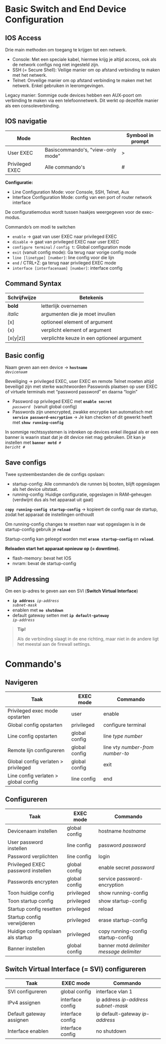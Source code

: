 # Basic Switch and End Device Configuration

## IOS Access

Drie main methoden om toegang te krijgen tot een netwerk.

- Console: Met een speciale kabel, hiermee krijg je altijd access, ook als de network configs nog niet ingesteld zijn.
- SSH (= Secure Shell): Veilige manier om op afstand verbinding te maken met het netwerk.
- Telnet: Onveilige manier om op afstand verbinding te maken met het netwerk. Enkel gebruiken in leeromgevingen.

Legacy manier: Sommige oude devices hebben een AUX-poort om verbinding te maken via een telefoonnetwerk. Dit werkt op dezelfde manier als een consoleverbinding.

## IOS navigatie

| Mode            | Rechten                           | Symbool in prompt |
| --------------- | --------------------------------- | ----------------- |
| User EXEC       | Basiscommando's, "view-only mode" | >                 |
| Privileged EXEC | Alle commando's                   | #                 |

**Configuratie:**

- Line Configuration Mode: voor Console, SSH, Telnet, Aux
- Interface Configuration Mode: config van een port of router network interface

De configuratiemodus wordt tussen haakjes weergegeven voor de exec-modus.

Commando’s om modi te switchen

- `enable` -> gaat van user EXEC naar privileged EXEC
- `disable` -> gaat van privileged EXEC naar user EXEC
- `configure terminal` / `config t`: Global configuration mode
- `exit` (vanuit config mode): Ga terug naar vorige config mode
- `line [linetype] [number]`: line config voor die lijn
- `end` / CTRL+Z: ga terug naar privileged EXEC mode
- `interface [interfacenaam] [number]`: interface config

## Command Syntax

| Schrijfwijze | Betekenis                                  |
| ------------ | ------------------------------------------ |
| **bold**     | letterlijk overnemen                       |
| _italic_     | argumenten die je moet invullen            |
| [x]          | optioneel element of argument              |
| {x}          | verplicht element of argument              |
| [x{y\|z}]    | verplichte keuze in een optioneel argument |

## Basic config

Naam geven aan een device -> <code>**hostname** _devicenaam_</code>

Beveiliging -> privileged EXEC, user EXEC en remote Telnet moeten altijd beveiligd zijn met sterke wachtwoorden Passwords plaatsen op user EXEC of virtuele terminals met “password password” en daarna “login”

- Password op privileged EXEC met <code>**enable secret** _password_ </code> (vanuit global config)
- Passwords zijn unencrypted, zwakke encryptie kan automatisch met **`service password-encryption`**
  -> Je kan checken of dit gewerkt heeft met **`show running-config`**

In sommige rechtssystemen is inbreken op devices enkel illegaal als er een banner is waarin staat dat je dit device niet mag gebruiken. Dit kan je instellen met <code>**banner motd** # _bericht_ #</code>

## Save configs

Twee systeembestanden die de configs opslaan:

- startup-config: Alle commando’s die runnen bij booten, blijft opgeslagen als het device uitstaat.
- running-config: Huidige configuratie, opgeslagen in RAM-geheugen (verdwijnt dus als het apparaat uit gaat)

<code>**copy running-config startup-config**</code> -> kopieert de config naar de startup, zodat het apparaat de instellingen onthoudt

Om running-config changes te resetten naar wat opgeslagen is in de startup-config gebruik je <code>**reload**</code>

Startup-config kan geleegd worden met **`erase startup-config`** en **`reload`**.

**Reloaden start het apparaat opnieuw op (= downtime).**

- flash-memory: bevat het IOS
- nvram: bevat de startup-config

## IP Addressing

Om een ip-adres te geven aan een SVI (**Switch Virtual Interface**)

- <code>**ip address** _ip-address subnet-mask_</code>
- enablen met **`no shutdown`**
- default gateway setten met <code>**ip default-gateway** _ip-address_</code>

> **Tip!**
>
> Als de verbinding slaagt in de ene richting, maar niet in de andere ligt het meestal aan de firewall settings.

# Commando's

## Navigeren

| Taak                                 | EXEC mode     | Commando                         |
| ------------------------------------ | ------------- | -------------------------------- |
| Privileged exec mode opstarten       | user          | enable                           |
| Global config opstarten              | privileged    | configure terminal               |
| Line config opstarten                | global config | line _type number_               |
| Remote lijn configureren             | global config | line vty _number-from number-to_ |
| Global config verlaten > privileged  | global config | exit                             |
| Line config verlaten > global config | line config   | end                              |

## Configureren

| Taak                               | EXEC mode     | Commando                                  |
| ---------------------------------- | ------------- | ----------------------------------------- |
| Devicenaam instellen               | global config | hostname _hostname_                       |
| User password instellen            | line config   | password _password_                       |
| Password verplichten               | line config   | login                                     |
| Privileged EXEC password instellen | global config | enable secret _password_                  |
| Passwords encrypten                | global config | service password-encryption               |
| Toon huidige config                | privileged    | show running-config                       |
| Toon startup config                | privileged    | show startup-config                       |
| Startup config resetten            | privileged    | reload                                    |
| Startup config verwijderen         | privileged    | erase startup-config                      |
| Huidige config opslaan als startup | privileged    | copy running-config startup-config        |
| Banner instellen                   | global config | banner motd _delimiter message delimiter_ |

## Switch Virtual Interface (= SVI) configureren

| Taak                     | EXEC mode        | Commando                            |
| ------------------------ | ---------------- | ----------------------------------- |
| SVI configureren         | global config    | interface vlan 1                    |
| IPv4 assignen            | interface config | ip address _ip-address subnet-mask_ |
| Default gateway assignen | interface config | ip default-gateway _ip-address_     |
| Interface enablen        | interface config | no shutdown                         |
